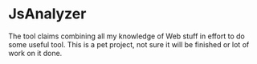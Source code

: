 JsAnalyzer
==========

The tool claims combining all my knowledge of Web stuff in effort to do some useful tool.
This is a pet project, not sure it will be finished or lot of work on it done. 
